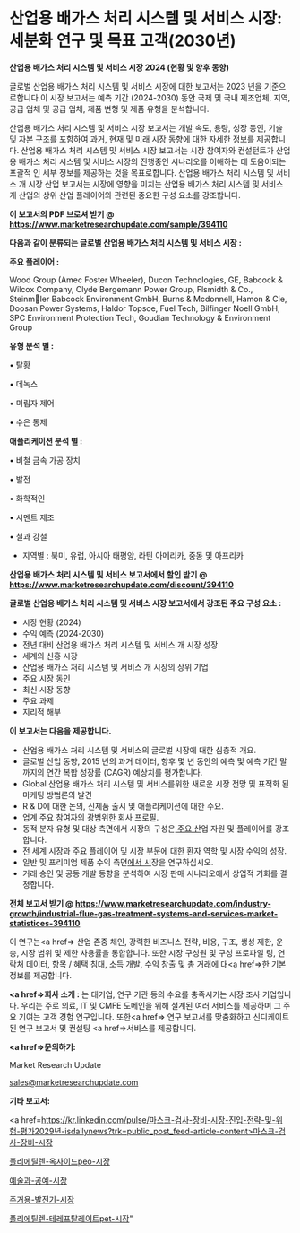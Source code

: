 # 산업용 배가스 처리 시스템 및 서비스 시장: 세분화 연구 및 목표 고객(2030년)

<strong>산업용 배가스 처리 시스템 및 서비스 시장 2024 (현황 및 향후 동향)</strong>

글로벌 산업용 배가스 처리 시스템 및 서비스 시장에 대한 보고서는 2023 년을 기준으로합니다.이 시장 보고서는 예측 기간 (2024-2030) 동안 국제 및 국내 제조업체, 지역, 공급 업체 및 공급 업체, 제품 변형 및 제품 유형을 분석합니다.

산업용 배가스 처리 시스템 및 서비스 시장 보고서는 개발 속도, 용량, 성장 동인, 기술 및 자본 구조를 포함하여 과거, 현재 및 미래 시장 동향에 대한 자세한 정보를 제공합니다. 산업용 배가스 처리 시스템 및 서비스 시장 보고서는 시장 참여자와 컨설턴트가 산업용 배가스 처리 시스템 및 서비스 시장의 진행중인 시나리오를 이해하는 데 도움이되는 포괄적 인 세부 정보를 제공하는 것을 목표로합니다. 산업용 배가스 처리 시스템 및 서비스 개 시장 산업 보고서는 시장에 영향을 미치는 산업용 배가스 처리 시스템 및 서비스 개 산업의 상위 산업 플레이어와 관련된 중요한 구성 요소를 강조합니다.



<strong>이 보고서의 PDF 브로셔 받기 @ <a href=https://www.marketresearchupdate.com/sample/394110>https://www.marketresearchupdate.com/sample/394110</a></strong>



<strong>다음과 같이 분류되는 글로벌 산업용 배가스 처리 시스템 및 서비스 시장 :</strong>



<strong>주요 플레이어 :</strong>

Wood Group (Amec Foster Wheeler), Ducon Technologies, GE, Babcock & Wilcox Company, Clyde Bergemann Power Group, Flsmidth & Co., Steinmler Babcock Environment GmbH, Burns & Mcdonnell, Hamon & Cie, Doosan Power Systems, Haldor Topsoe, Fuel Tech, Bilfinger Noell GmbH, SPC Environment Protection Tech, Goudian Technology & Environment Group



<strong>유형 분석 별 :</strong>

• 탈황

• 데녹스

• 미립자 제어

• 수은 통제



<strong>애플리케이션 분석 별 :</strong>

• 비철 금속 가공 장치

• 발전

• 화학적인

• 시멘트 제조

• 철과 강철

<ul>
  <li>지역별 : 북미, 유럽, 아시아 태평양, 라틴 아메리카, 중동 및 아프리카</li>
</ul>


<strong>산업용 배가스 처리 시스템 및 서비스 보고서에서 할인 받기 @ <a href=https://www.marketresearchupdate.com/discount/394110>https://www.marketresearchupdate.com/discount/394110</a></strong>



<strong>글로벌 산업용 배가스 처리 시스템 및 서비스 시장 보고서에서 강조된 주요 구성 요소 :</strong>
<ul>
  <li>시장 현황 (2024)</li>
  <li>수익 예측 (2024-2030)</li>
  <li>전년 대비 산업용 배가스 처리 시스템 및 서비스 개 시장 성장</li>
  <li>세계의 신흥 시장</li>
  <li>산업용 배가스 처리 시스템 및 서비스 개 시장의 상위 기업</li>
  <li>주요 시장 동인</li>
  <li>최신 시장 동향</li>
  <li>주요 과제</li>
  <li>지리적 해부</li>
</ul>


<strong>이 보고서는 다음을 제공합니다.</strong>
<ul>
  <li>산업용 배가스 처리 시스템 및 서비스의 글로벌 시장에 대한 심층적 개요.</li>
  <li>글로벌 산업 동향, 2015 년의 과거 데이터, 향후 몇 년 동안의 예측 및 예측 기간 말까지의 연간 복합 성장률 (CAGR) 예상치를 평가합니다.</li>
  <li>Global 산업용 배가스 처리 시스템 및 서비스를위한 새로운 시장 전망 및 표적화 된 마케팅 방법론의 발견</li>
  <li>R &amp; D에 대한 논의, 신제품 출시 및 애플리케이션에 대한 수요.</li>
  <li>업계 주요 참여자의 광범위한 회사 프로필.</li>
  <li>동적 분자 유형 및 대상 측면에서 시장의 구성은<a href=> 주요 산</a>업 자원 및 플레이어를 강조합니다.</li>
  <li>전 세계 시장과 주요 플레이어 및 시장 부문에 대한 환자 역학 및 시장 수익의 성장.</li>
  <li>일반 및 프리미엄 제품 수익 측면<a href=>에서 시</a>장을 연구하십시오.</li>
  <li>거래 승인 및 공동 개발 동향을 분석하여 시장 판매 시나리오에서 상업적 기회를 결정합니다.</li>
</ul>



<strong>전체 보고서 받기 @ <a href=https://www.marketresearchupdate.com/industry-growth/industrial-flue-gas-treatment-systems-and-services-market-statistices-394110>https://www.marketresearchupdate.com/industry-growth/industrial-flue-gas-treatment-systems-and-services-market-statistices-394110</a></strong>

이 연구는<a href=> 산업 존중</a> 체인, 강력한 비즈니스 전략, 비용, 구조, 생성 제한, 운송, 시장 범위 및 제한 사용률을 통합합니다. 또한 시장 구성원 및 구성 프로파일 링, 연락처 데이터, 항목 / 혜택 침대, 소득 개발, 수익 창출 및 총 거래에 대<a href=>한 기본 </a>정보를 제공합니다.



<strong><a href=>회사 소</a>개 :</strong>
는 대기업, 연구 기관 등의 수요를 충족시키는 시장 조사 기업입니다. 우리는 주로 의료, IT 및 CMFE 도메인을 위해 설계된 여러 서비스를 제공하며 그 주요 기여는 고객 경험 연구입니다. 또한<a href=> 연구 보</a>고서를 맞춤화하고 신디케이트 된 연구 보고서 및 컨설팅 <a href=>서비스</a>를 제공합니다.



<strong><a href=>문의하기:</a></strong>

Market Research Update

sales@marketresearchupdate.com



<strong>기타 보고서:</strong>

<a href=https://kr.linkedin.com/pulse/마스크-검사-장비-시장-진입-전략-및-위험-평가2029년-isdailynews?trk=public_post_feed-article-content>마스크-검사-장비-시장</a>

<a href=https://www.linkedin.com/pulse/폴리에틸렌-옥사이드peo-시장-진입-전략-및-위험-평가2029년-analytics-alchemy-360-analysis/>폴리에틸렌-옥사이드peo-시장</a>

<a href=https://www.linkedin.com/pulse/예술과-공예-시장-세분화-연구-및-목표-고객2029년-analytics-alchemy-360-analysis-madrf/>예술과-공예-시장</a>

<a href=https://www.linkedin.com/pulse/주거용-발전기-시장-규모-및-성장-2023-isdailynews-s4xdf/>주거용-발전기-시장</a>

<a href=https://www.linkedin.com/pulse/폴리에틸렌-테레프탈레이트pet-시장-진입-전략-및-위험-평가2030년-1p12f/>폴리에틸렌-테레프탈레이트pet-시장</a>"
